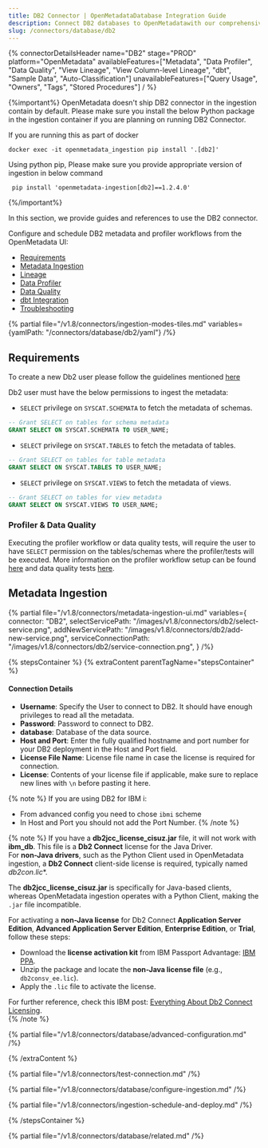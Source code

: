 ```yaml
---
title: DB2 Connector | OpenMetadataDatabase Integration Guide
description: Connect DB2 databases to OpenMetadatawith our comprehensive connector guide. Step-by-step setup, configuration, and metadata extraction instructions.
slug: /connectors/database/db2
---
```


{% connectorDetailsHeader
name="DB2"
stage="PROD"
platform="OpenMetadata"
availableFeatures=["Metadata", "Data Profiler", "Data Quality", "View Lineage", "View Column-level Lineage", "dbt", "Sample Data", "Auto-Classification"]
unavailableFeatures=["Query Usage", "Owners", "Tags", "Stored Procedures"]
/ %}

{%important%}
OpenMetadata doesn't ship DB2 connector in the ingestion contain by default.
Please make sure you install the below Python package in the ingestion container if you are planning on running DB2 Connector.

If you are running this as part of docker
```code
docker exec -it openmetadata_ingestion pip install '.[db2]'
```

Using python pip, Please make sure you provide appropriate version of ingestion in below command
```code
 pip install 'openmetadata-ingestion[db2]==1.2.4.0'
```

{%/important%}

In this section, we provide guides and references to use the DB2 connector.

Configure and schedule DB2 metadata and profiler workflows from the OpenMetadata UI:

- [Requirements](#requirements)
- [Metadata Ingestion](#metadata-ingestion)
- [Lineage](/how-to-guides/data-lineage/workflow)
- [Data Profiler](/how-to-guides/data-quality-observability/profiler/workflow)
- [Data Quality](/how-to-guides/data-quality-observability/quality)
- [dbt Integration](/connectors/ingestion/workflows/dbt)
- [Troubleshooting](/connectors/database/db2/troubleshooting)

{% partial file="/v1.8/connectors/ingestion-modes-tiles.md" variables={yamlPath: "/connectors/database/db2/yaml"} /%}

## Requirements

To create a new Db2 user please follow the guidelines mentioned [here](https://www.ibm.com/docs/ko/samfess/8.2.0?topic=schema-creating-users-manually)

Db2 user must have the below permissions to ingest the metadata:

- `SELECT` privilege on `SYSCAT.SCHEMATA` to fetch the metadata of schemas.
```sql
-- Grant SELECT on tables for schema metadata
GRANT SELECT ON SYSCAT.SCHEMATA TO USER_NAME;
```

- `SELECT` privilege on `SYSCAT.TABLES` to fetch the metadata of tables.
```sql
-- Grant SELECT on tables for table metadata
GRANT SELECT ON SYSCAT.TABLES TO USER_NAME;
```

- `SELECT` privilege on `SYSCAT.VIEWS` to fetch the metadata of views.
```sql
-- Grant SELECT on tables for view metadata
GRANT SELECT ON SYSCAT.VIEWS TO USER_NAME;
```

### Profiler & Data Quality

Executing the profiler workflow or data quality tests, will require the user to have `SELECT` permission on the tables/schemas where the profiler/tests will be executed. More information on the profiler workflow setup can be found [here](/how-to-guides/data-quality-observability/profiler/workflow) and data quality tests [here](/how-to-guides/data-quality-observability/quality).

## Metadata Ingestion
{% partial 
  file="/v1.8/connectors/metadata-ingestion-ui.md" 
  variables={
    connector: "DB2", 
    selectServicePath: "/images/v1.8/connectors/db2/select-service.png",
    addNewServicePath: "/images/v1.8/connectors/db2/add-new-service.png",
    serviceConnectionPath: "/images/v1.8/connectors/db2/service-connection.png",
} 
/%}

{% stepsContainer %}
{% extraContent parentTagName="stepsContainer" %}

#### Connection Details

- **Username**: Specify the User to connect to DB2. It should have enough privileges to read all the metadata.
- **Password**: Password to connect to DB2.
- **database**: Database of the data source.
- **Host and Port**: Enter the fully qualified hostname and port number for your DB2 deployment in the Host and Port field.
- **License File Name**: License file name in case the license is required for connection.
- **License**: Contents of your license file if applicable, make sure to replace new lines with `\n` before pasting it here.

{% note %}
If you are using DB2 for IBM i:

- From advanced config you need to chose `ibmi` scheme
- In Host and Port you should not add the Port Number.
{% /note %}

{% note %}
If you have a **db2jcc_license_cisuz.jar** file, it will not work with **ibm_db**. This file is a **Db2 Connect** license for the Java Driver.  
For **non-Java drivers**, such as the Python Client used in OpenMetadata ingestion, a **Db2 Connect** client-side license is required, typically named **db2con*.lic**.  

The **db2jcc_license_cisuz.jar** is specifically for Java-based clients, whereas OpenMetadata ingestion operates with a Python Client, making the `.jar` file incompatible.  
 
For activating a **non-Java license** for Db2 Connect **Application Server Edition**, **Advanced Application Server Edition**, **Enterprise Edition**, or **Trial**, follow these steps:  
- Download the **license activation kit** from IBM Passport Advantage: [IBM PPA](https://www.ibm.com/software/passportadvantage/pao_customer.html).  
- Unzip the package and locate the **non-Java license file** (e.g., `db2consv_ee.lic`).  
- Apply the `.lic` file to activate the license.

For further reference, check this IBM post: [Everything About Db2 Connect Licensing](https://community.ibm.com/community/user/datamanagement/blogs/shilu-mathai2/2023/05/05/everything-about-db2-connect-licensing).  
{% /note %}

{% partial file="/v1.8/connectors/database/advanced-configuration.md" /%}

{% /extraContent %}

{% partial file="/v1.8/connectors/test-connection.md" /%}

{% partial file="/v1.8/connectors/database/configure-ingestion.md" /%}

{% partial file="/v1.8/connectors/ingestion-schedule-and-deploy.md" /%}

{% /stepsContainer %}

{% partial file="/v1.8/connectors/database/related.md" /%}
